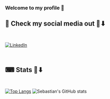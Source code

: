 ### Welcome to my profile 🚀

<!--
**SebastianMauricioC/SebastianMauricioC** is a ✨ _special_ ✨ repository because its `README.md` (this file) appears on your GitHub profile.

Here are some ideas to get you started:

- 🔭 I’m currently working on ...
- 🌱 I’m currently learning ...
- 👯 I’m looking to collaborate on ...
- 🤔 I’m looking for help with ...
- 💬 Ask me about ...
- 📫 How to reach me: ...
- ⚡ Fun fact: ...
-->

## 📲 Check my social media out 🔽⬇

</br>

[![LinkedIn](https://img.shields.io/badge/LinkedIn-0077B5?style=for-the-badge&logo=linkedin&logoColor=white)](https://www.linkedin.com/in/scabreratorres/)

</br>

## ⌨ Stats 🔽⬇

</br>

[![Top Langs](https://github-readme-stats.vercel.app/api/top-langs/?username=SebastianMauricioC&layout=donut)](https://github.com/SebastianMauricioC/github-readme-stats) 
![Sebastian's GitHub stats](https://github-readme-stats.vercel.app/api?username=SebastianMauricioC&show_icons=true&theme=transparent)

</br>
